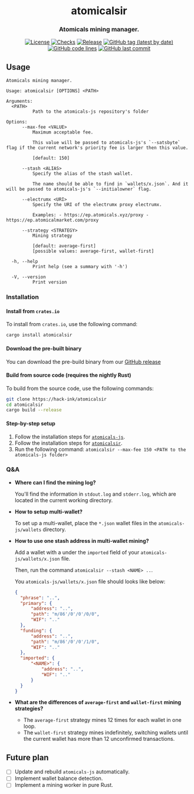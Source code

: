 <div align="center">

# atomicalsir
### Atomicals mining manager.
[![License](https://img.shields.io/badge/License-GPLv3-blue.svg)](https://www.gnu.org/licenses/gpl-3.0)
[![Checks](https://github.com/hack-ink/atomicalsir/actions/workflows/checks.yml/badge.svg?branch=main)](https://github.com/hack-ink/atomicalsir/actions/workflows/checks.yml)
[![Release](https://github.com/hack-ink/atomicalsir/actions/workflows/release.yml/badge.svg)](https://github.com/hack-ink/atomicalsir/actions/workflows/release.yml)
[![GitHub tag (latest by date)](https://img.shields.io/github/v/tag/hack-ink/atomicalsir)](https://github.com/hack-ink/atomicalsir/tags)
[![GitHub code lines](https://tokei.rs/b1/github/hack-ink/atomicalsir)](https://github.com/hack-ink/atomicalsir)
[![GitHub last commit](https://img.shields.io/github/last-commit/hack-ink/atomicalsir?color=red&style=plastic)](https://github.com/hack-ink/atomicalsir)

</div>

## Usage
```
Atomicals mining manager.

Usage: atomicalsir [OPTIONS] <PATH>

Arguments:
  <PATH>
          Path to the atomicals-js repository's folder

Options:
      --max-fee <VALUE>
          Maximum acceptable fee.

          This value will be passed to atomicals-js's `--satsbyte` flag if the current network's priority fee is larger then this value.

          [default: 150]

      --stash <ALIAS>
          Specify the alias of the stash wallet.

          The name should be able to find in `wallets/x.json`. And it will be passed to atomicals-js's `--initialowner` flag.

      --electrumx <URI>
          Specify the URI of the electrumx proxy electrumx.

          Examples: - https://ep.atomicals.xyz/proxy - https://ep.atomicalmarket.com/proxy

      --strategy <STRATEGY>
          Mining strategy

          [default: average-first]
          [possible values: average-first, wallet-first]

  -h, --help
          Print help (see a summary with '-h')

  -V, --version
          Print version
```

### Installation
#### Install from `crates.io`
To install from `crates.io`, use the following command:
```sh
cargo install atomicalsir
```

#### Download the pre-built binary
You can download the pre-build binary from our [GitHub release](https://github.com/hack-ink/subalfred/releases)

#### Build from source code (requires the nightly Rust)
To build from the source code, use the following commands:

```sh
git clone https://hack-ink/atomicalsir
cd atomicalsir
cargo build --release
```

#### Step-by-step setup
1. Follow the installation steps for [`atomicals-js`](https://github.com/atomicals/atomicals-js).
2. Follow the installation steps for [`atomicalsir`](#installation).
3. Run the following command: `atomicalsir --max-fee 150 <PATH to the atomicals-js folder>`

### Q&A
- **Where can I find the mining log?**

  You'll find the information in `stdout.log` and `stderr.log`, which are located in the current working directory.

- **How to setup multi-wallet?**

  To set up a multi-wallet, place the `*.json` wallet files in the `atomicals-js/wallets` directory.

- **How to use one stash address in multi-wallet mining?**

  Add a wallet with a <NAME> under the `imported` field of your `atomicals-js/wallets/x.json` file.

  Then, run the command `atomicalsir --stash <NAME> ..`.

  You `atomicals-js/wallets/x.json` file should looks like below:
  ```json
  {
  	"phrase": "..",
  	"primary": {
  		"address": "..",
  		"path": "m/86'/0'/0'/0/0",
  		"WIF": ".."
  	},
  	"funding": {
  		"address": "..",
  		"path": "m/86'/0'/0'/1/0",
  		"WIF": ".."
  	},
  	"imported": {
  		"<NAME>": {
  			"address": "..",
  			"WIF": ".."
  		}
  	}
  }
  ```

- **What are the differences of `average-first` and `wallet-first` mining strategies?**
  - The `average-first` strategy mines 12 times for each wallet in one loop.
  - The `wallet-first` strategy mines indefinitely, switching wallets until the current wallet has more than 12 unconfirmed transactions.

## Future plan
- [ ] Update and rebuild `atomicals-js` automatically.
- [ ] Implement wallet balance detection.
- [ ] Implement a mining worker in pure Rust.
